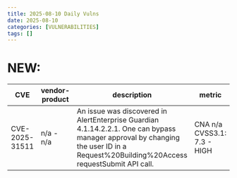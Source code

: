 ```yaml
---
title: 2025-08-10 Daily Vulns
date: 2025-08-10
categories: [VULNERABILITIES]
tags: []
---
```


# NEW:

| CVE            | vendor-product | description                                                                                                                                                                         | metric                      | Referenceurl                                                                                                                                                                                                         | title                                                      | GithubURL |                                                                                                                                   |
| -------------- | -------------- | ----------------------------------------------------------------------------------------------------------------------------------------------------------------------------------- | --------------------------- | -------------------------------------------------------------------------------------------------------------------------------------------------------------------------------------------------------------------- | ---------------------------------------------------------- | --------- | --------------------------------------------------------------------------------------------------------------------------------- |
| CVE-2025-31511 | n/a - n/a      | An issue was discovered in AlertEnterprise Guardian 4.1.14.2.2.1\. One can bypass manager approval by changing the user ID in a Request%20Building%20Access requestSubmit API call. | CNA n/a CVSS3.1: 7.3 - HIGH | [0](https://alertenterprise.com/switch-to-guardian/) [1](https://x.com/pand0rausa/status/1947477020809826359) [2](https://alertenterprise.screenstepslive.com/a/1969949-alertenterprise-security-advisory-july-2025) | Exploitation: noneAutomatable: noTechnical Impact: partial | undefined | [github](https://github.com/cisagov/vulnrichment/raw/095517edea6df934e4c08a97795f23117f954908/2025%2F31xxx%2FCVE-2025-31511.json) |